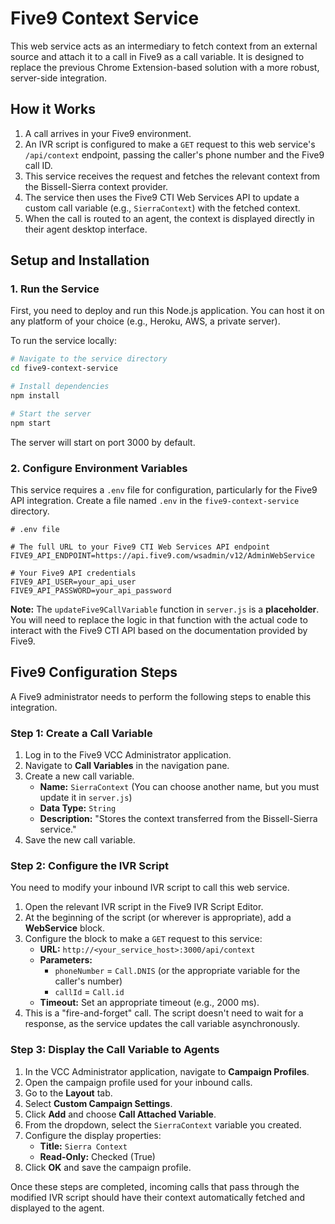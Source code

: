 # Five9 Context Service

This web service acts as an intermediary to fetch context from an external source and attach it to a call in Five9 as a call variable. It is designed to replace the previous Chrome Extension-based solution with a more robust, server-side integration.

## How it Works

1.  A call arrives in your Five9 environment.
2.  An IVR script is configured to make a `GET` request to this web service's `/api/context` endpoint, passing the caller's phone number and the Five9 call ID.
3.  This service receives the request and fetches the relevant context from the Bissell-Sierra context provider.
4.  The service then uses the Five9 CTI Web Services API to update a custom call variable (e.g., `SierraContext`) with the fetched context.
5.  When the call is routed to an agent, the context is displayed directly in their agent desktop interface.

## Setup and Installation

### 1. Run the Service

First, you need to deploy and run this Node.js application. You can host it on any platform of your choice (e.g., Heroku, AWS, a private server).

To run the service locally:

```bash
# Navigate to the service directory
cd five9-context-service

# Install dependencies
npm install

# Start the server
npm start
```

The server will start on port 3000 by default.

### 2. Configure Environment Variables

This service requires a `.env` file for configuration, particularly for the Five9 API integration. Create a file named `.env` in the `five9-context-service` directory.

```
# .env file

# The full URL to your Five9 CTI Web Services API endpoint
FIVE9_API_ENDPOINT=https://api.five9.com/wsadmin/v12/AdminWebService

# Your Five9 API credentials
FIVE9_API_USER=your_api_user
FIVE9_API_PASSWORD=your_api_password
```

**Note:** The `updateFive9CallVariable` function in `server.js` is a **placeholder**. You will need to replace the logic in that function with the actual code to interact with the Five9 CTI API based on the documentation provided by Five9.

## Five9 Configuration Steps

A Five9 administrator needs to perform the following steps to enable this integration.

### Step 1: Create a Call Variable

1.  Log in to the Five9 VCC Administrator application.
2.  Navigate to **Call Variables** in the navigation pane.
3.  Create a new call variable.
    *   **Name:** `SierraContext` (You can choose another name, but you must update it in `server.js`)
    *   **Data Type:** `String`
    *   **Description:** "Stores the context transferred from the Bissell-Sierra service."
4.  Save the new call variable.

### Step 2: Configure the IVR Script

You need to modify your inbound IVR script to call this web service.

1.  Open the relevant IVR script in the Five9 IVR Script Editor.
2.  At the beginning of the script (or wherever is appropriate), add a **WebService** block.
3.  Configure the block to make a `GET` request to this service:
    *   **URL:** `http://<your_service_host>:3000/api/context`
    *   **Parameters:**
        *   `phoneNumber` = `Call.DNIS` (or the appropriate variable for the caller's number)
        *   `callId` = `Call.id`
    *   **Timeout:** Set an appropriate timeout (e.g., 2000 ms).
4.  This is a "fire-and-forget" call. The script doesn't need to wait for a response, as the service updates the call variable asynchronously.

### Step 3: Display the Call Variable to Agents

1.  In the VCC Administrator application, navigate to **Campaign Profiles**.
2.  Open the campaign profile used for your inbound calls.
3.  Go to the **Layout** tab.
4.  Select **Custom Campaign Settings**.
5.  Click **Add** and choose **Call Attached Variable**.
6.  From the dropdown, select the `SierraContext` variable you created.
7.  Configure the display properties:
    *   **Title:** `Sierra Context`
    *   **Read-Only:** Checked (True)
8.  Click **OK** and save the campaign profile.

Once these steps are completed, incoming calls that pass through the modified IVR script should have their context automatically fetched and displayed to the agent.
